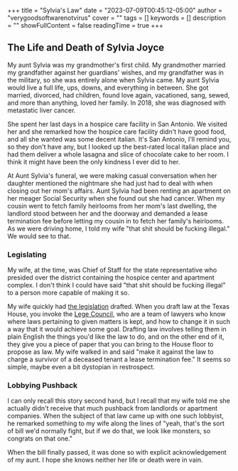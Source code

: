 +++
title = "Sylvia's Law"
date = "2023-07-09T00:45:12-05:00"
author = "verygoodsoftwarenotvirus"
cover = ""
tags = []
keywords = []
description = ""
showFullContent = false
readingTime = true
+++

## The Life and Death of Sylvia Joyce

My aunt Sylvia was my grandmother's first child. My grandmother married my grandfather against her guardians' wishes, and my grandfather was in the military, so she was entirely alone when Sylvia came. My aunt Sylvia would live a full life, ups, downs, and everything in between. She got married, divorced, had children, found love again, vacationed, sang, sewed, and more than anything, loved her family. In 2018, she was diagnosed with metastatic liver cancer.

She spent her last days in a hospice care facility in San Antonio. We visited her and she remarked how the hospice care facility didn't have good food, and all she wanted was some decent italian. It's San Antonio, I'll remind you, so they don't have any, but I looked up the best-rated local italian place and had them deliver a whole lasagna and slice of chocolate cake to her room. I think it might have been the only kindness I ever did to her.

At Aunt Sylvia's funeral, we were making casual conversation when her daughter mentioned the nightmare she had just had to deal with when closing out her mom's affairs. Aunt Sylvia had been renting an apartment on her meager Social Security when she found out she had cancer. When my cousin went to fetch family heirlooms from her mom's last dwelling, the landlord stood between her and the doorway and demanded a lease termination fee before letting my cousin in to fetch her family's heirlooms. As we were driving home, I told my wife "that shit should be fucking illegal." We would see to that.

### Legislating

My wife, at the time, was Chief of Staff for the state representative who presided over the district containing the hospice center and apartment complex. I don't think I could have said "that shit should be fucking illegal" to a person more capable of making it so.

My wife quickly had [the legislation](https://capitol.texas.gov/BillLookup/History.aspx?LegSess=86R&Bill=HB69) drafted. When you draft law at the Texas House, you invoke the [Lege Council](https://tlc.texas.gov/), who are a team of lawyers who know where laws pertaining to given matters is kept, and how to change it in such a way that it would achieve some goal. Drafting law involves telling them in plain English the things you'd like the law to do, and on the other end of it, they give you a piece of paper that you can bring to the House floor to propose as law. My wife walked in and said "make it against the law to charge a survivor of a deceased tenant a lease termination fee." It seems so simple, maybe even a bit dystopian in restrospect.

### Lobbying Pushback

I can only recall this story second hand, but I recall that my wife told me she actually didn't receive that much pushback from landlords or apartment companies. When the subject of that law came up with one such lobbyist, he remarked something to my wife along the lines of "yeah, that's the sort of bill we'd normally fight, but if we do that, we look like monsters, so congrats on that one."

When the bill finally passed, it was done so with explicit acknowledgement of my aunt. I hope she knows neither her life or death were in vain.
